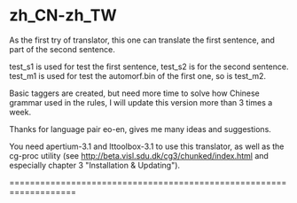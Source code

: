 zh_CN-zh_TW
==================================================================
As the first try of translator, this one can translate the first sentence, and part of the second sentence.

test_s1 is used for test the first sentence, test_s2 is for the second sentence. test_m1 is used for test the automorf.bin of the first one, so is test_m2.

Basic taggers are created, but need more time to solve how Chinese grammar used in the rules, I will update this version more than 3 times a week.

Thanks for language pair eo-en, gives me many ideas and suggestions. 

You need apertium-3.1 and lttoolbox-3.1 to use this translator,
as well as the cg-proc utility (see http://beta.visl.sdu.dk/cg3/chunked/index.html
and especially chapter 3 "Installation & Updating").


===================================================================


